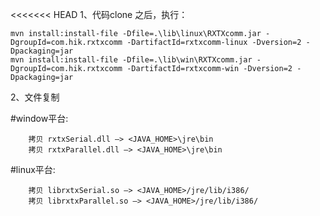 <<<<<<< HEAD
1、代码clone 之后，执行：

    mvn install:install-file -Dfile=.\lib\linux\RXTXcomm.jar -DgroupId=com.hik.rxtxcomm -DartifactId=rxtxcomm-linux -Dversion=2 -Dpackaging=jar
    mvn install:install-file -Dfile=.\lib\win\RXTXcomm.jar -DgroupId=com.hik.rxtxcomm -DartifactId=rxtxcomm-win -Dversion=2 -Dpackaging=jar

2、文件复制

  #window平台:
  
        拷贝 rxtxSerial.dll —> <JAVA_HOME>\jre\bin
        拷贝 rxtxParallel.dll —> <JAVA_HOME>\jre\bin
  #linux平台:
  
        拷贝 librxtxSerial.so —> <JAVA_HOME>/jre/lib/i386/
        拷贝 librxtxParallel.so —> <JAVA_HOME>/jre/lib/i386/
